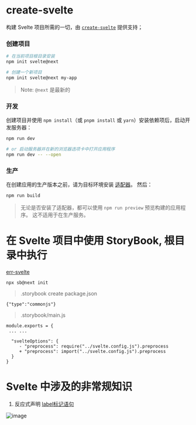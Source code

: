 # create-svelte

构建 Svelte 项目所需的一切，由 [`create-svelte`](https://github.com/sveltejs/kit/tree/master/packages/create-svelte) 提供支持；

### 创建项目

```bash
# 在当前项目根目录安装
npm init svelte@next

# 创建一个新项目
npm init svelte@next my-app
```

> Note: `@next` 是最新的

### 开发

创建项目并使用 `npm install`（或 `pnpm install` 或 `yarn`）安装依赖项后，启动开发服务器：

```bash
npm run dev

# or 启动服务器并在新的浏览器选项卡中打开应用程序
npm run dev -- --open
```

### 生产

在创建应用的生产版本之前，请为目标环境安装 [适配器](https://kit.svelte.dev/docs#adapters)。 然后：

```bash
npm run build
```

> 无论是否安装了适配器，都可以使用 `npm run preview` 预览构建的应用程序。 这不适用于在生产服务。

# 在 Svelte 项目中使用 StoryBook, 根目录中执行

[err-svelte](https://github.com/sveltejs/kit/issues/2801)

```base
npx sb@next init
```

> .storybook create package.json

```base
{"type":"commonjs"}
```

> .storybook/main.js

```base
module.exports = {
 ... ...

  "svelteOptions": {
     - "preprocess": require("../svelte.config.js").preprocess
     + "preprocess": import("../svelte.config.js").preprocess
  }
}
```

# Svelte 中涉及的非常规知识

1. 反应式声明 [label标记语句](https://developer.mozilla.org/zh-CN/docs/Web/JavaScript/Reference/Statements/label)

![image](https://user-images.githubusercontent.com/93444868/141734003-db35366b-176e-450b-8f1f-c89700e1507a.png)


